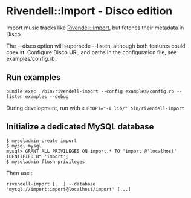 # Rivendell::Import - Disco edition

Import music tracks like [Rivendell::Import](http://wiki.tryphon.eu/rivendell-import/start), but fetches their metadata in Disco.

The --disco option will supersede --listen, although both features could coexist.
Configure Disco URL and paths in the configuration file, see examples/config.rb .

## Run examples

    bundle exec ./bin/rivendell-import --config examples/config.rb --listen examples --debug

During development, run with `RUBYOPT="-I lib/" bin/rivendell-import`

## Initialize a dedicated MySQL database

    $ mysqladmin create import
    $ mysql mysql
    mysql> GRANT ALL PRIVILEGES ON import.* TO 'import'@'localhost' IDENTIFIED BY 'import';
    $ mysqladmin flush-privileges

Then use :

    rivendell-import [...] --database 'mysql://import:import@localhost/import' [...]
